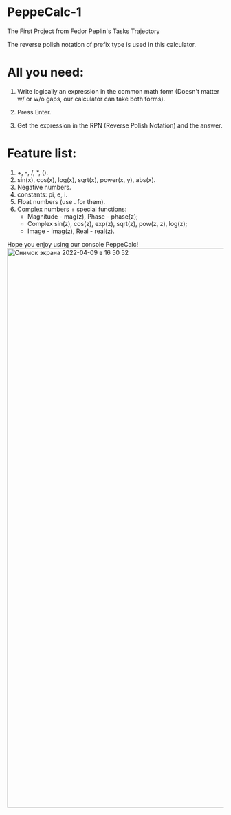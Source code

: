# PeppeCalc-1
The First Project from Fedor Peplin's Tasks Trajectory

The reverse polish notation of prefix type is used in this calculator.

# All you need:
1) Write logically an expression in the common math form (Doesn't matter w/ or w/o gaps, our calculator can take both forms).

2) Press Enter.

3) Get the expression in the RPN (Reverse Polish Notation) and the answer.

# Feature list:

1) +, -, /, *, ().
2) sin(x), cos(x), log(x), sqrt(x), power(x, y), abs(x).
3) Negative numbers.
4) constants: pi, e, i.
5) Float numbers (use . for them).
6) Complex numbers + special functions:
   - Magnitude - mag(z), Phase - phase(z);
   - Complex sin(z), cos(z), exp(z), sqrt(z), pow(z, z), log(z);
   - Image - imag(z), Real - real(z).

Hope you enjoy using our console PeppeCalc!
<img width="1299" alt="Снимок экрана 2022-04-09 в 16 50 52" src="https://user-images.githubusercontent.com/100523204/162577185-3c5153f2-736c-4f41-b34b-66d2896fa7ee.png">

